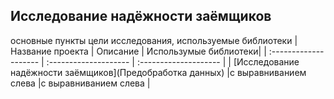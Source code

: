## Исследование надёжности заёмщиков
основные пункты 
цели исследования, 
используемые библиотеки
| Название проекта | Описание | Использумые библиотеки|
| :-------------------- | :-------------------- | :-------------------- | 
| [Исследование надёжности заёмщиков](Предобработка данных) |с выравниванием слева  |с выравниванием слева |
